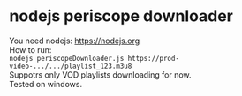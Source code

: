 # nodejs periscope downloader

You need nodejs: https://nodejs.org<br>
How to run: <br>
```nodejs periscopeDownloader.js https://prod-video-.../.../playlist_123.m3u8```<br>
Suppotrs only VOD playlists downloading for now.<br>
Tested on windows.
